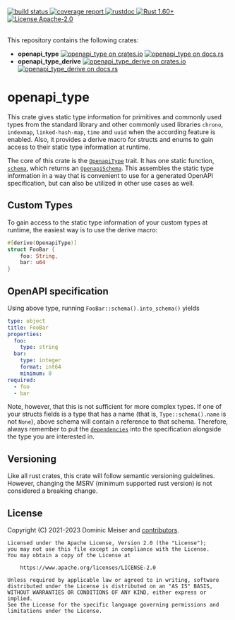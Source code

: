 <br/>
<div>
	<a href="https://github.com/msrd0/openapi_type/actions/workflows/rust.yml">
		<img alt="build status" src="https://github.com/msrd0/openapi_type/actions/workflows/rust.yml/badge.svg"/>
	</a>
	<a href="https://msrd0.github.io/openapi_type/tarpaulin-report.html">
		<img alt="coverage report" src="https://msrd0.github.io/openapi_type/coverage.svg"/>
	</a>
	<a href="https://msrd0.github.io/openapi_type/doc/openapi_type/index.html">
		<img alt="rustdoc" src="https://img.shields.io/badge/docs-main-blue.svg"/>
	</a>
    <a href="https://blog.rust-lang.org/2022/04/07/Rust-1.60.0.html">
        <img alt="Rust 1.60+" src="https://img.shields.io/badge/rustc-1.60+-orange.svg"/>
    </a>
	<a href="https://www.apache.org/licenses/LICENSE-2.0">
		<img alt="License Apache-2.0" src="https://img.shields.io/badge/license-Apache--2.0-blue.svg"/>
	</a>
</div>
<br/>

This repository contains the following crates:

 - **openapi_type**
   [![openapi_type on crates.io](https://img.shields.io/crates/v/openapi_type.svg)](https://crates.io/crates/openapi_type)
   [![openapi_type on docs.rs](https://docs.rs/openapi_type/badge.svg)](https://docs.rs/openapi_type)
 - **openapi_type_derive**
   [![openapi_type_derive on crates.io](https://img.shields.io/crates/v/openapi_type_derive.svg)](https://crates.io/crates/openapi_type_derive)
   [![openapi_type_derive on docs.rs](https://docs.rs/openapi_type_derive/badge.svg)](https://docs.rs/openapi_type_derive)

# openapi_type

This crate gives static type information for primitives and commonly used types from the standard library and other commonly used libraries `chrono`, `indexmap`, `linked-hash-map`, `time` and `uuid` when the according feature is enabled. Also, it provides a derive macro for structs and enums to gain access to their static type information at runtime.

The core of this crate is the [`OpenapiType`][__link0] trait. It has one static function, [`schema`][__link1], which returns an [`OpenapiSchema`][__link2]. This assembles the static type information in a way that is convenient to use for a generated OpenAPI specification, but can also be utilized in other use cases as well.


## Custom Types

To gain access to the static type information of your custom types at runtime, the easiest way is to use the derive macro:


```rust
#[derive(OpenapiType)]
struct FooBar {
	foo: String,
	bar: u64
}
```


## OpenAPI specification

Using above type, running `FooBar::schema().into_schema()` yields


```yaml
type: object
title: FooBar
properties:
  foo:
    type: string
  bar:
    type: integer
    format: int64
    minimum: 0
required:
  - foo
  - bar
```

Note, however, that this is not sufficient for more complex types. If one of your structs fields is a type that has a name (that is, `Type::schema().name` is not `None`), above schema will contain a reference to that schema. Therefore, always remember to put the [`dependencies`][__link3] into the specification alongside the type you are interested in.



## Versioning

Like all rust crates, this crate will follow semantic versioning guidelines. However, changing
the MSRV (minimum supported rust version) is not considered a breaking change.

## License

Copyright (C) 2021-2023 Dominic Meiser and [contributors].

```
Licensed under the Apache License, Version 2.0 (the "License");
you may not use this file except in compliance with the License.
You may obtain a copy of the License at

	https://www.apache.org/licenses/LICENSE-2.0

Unless required by applicable law or agreed to in writing, software
distributed under the License is distributed on an "AS IS" BASIS,
WITHOUT WARRANTIES OR CONDITIONS OF ANY KIND, either express or implied.
See the License for the specific language governing permissions and
limitations under the License.
```

 [contributors]: https://github.com/msrd0/openapi_type/graphs/contributors
 [__cargo_doc2readme_dependencies_info]: ggGkYW0BYXSEG6PuuoPOlUFDG0-OepI01YiZG6RFyDnCkT_6G-ccbKs9_t1xYXKEGx-WnjBiXfMmG4V3M75ny0WUG3hGD9I-WPRHG94Lm2E6FONkYWSBgmxvcGVuYXBpX3R5cGVlMC40LjM
 [__link0]: https://docs.rs/openapi_type/0.4.3/openapi_type/trait.OpenapiType.html
 [__link1]: https://docs.rs/openapi_type/0.4.3/openapi_type/?search=OpenapiType::schema
 [__link2]: https://docs.rs/openapi_type/0.4.3/openapi_type/?search=OpenapiSchema
 [__link3]: https://docs.rs/openapi_type/0.4.3/openapi_type/?search=OpenapiSchema::dependencies
